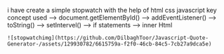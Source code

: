 i have create a simple stopwatch with the help of html css javascript
key concept used  --> document.getElementById() 
                  --> addEventListener()
                  --> toString()
                  --> setIntervel()
                  --> if statements
                  --> inner Html
    
    
    ![stopwatchimg](https://github.com/DilbaghToor/Javascript-Quote-Generator-/assets/129930782/6615759a-f2f0-46cb-84c5-7cb27a9dca5e)
